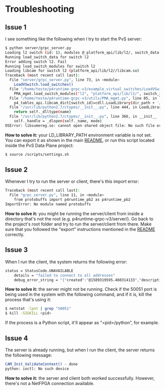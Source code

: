 # Troubleshooting

## Issue 1
 I see something like the following when I try to start the PvS server:

```sh
$ python server/grpc_server.py
Loading l2 switch (id: 1), modules @ platform_api/lib/l2/, switch_data @ platform_api/lib/l2/switch_info.dat
Running load_switch_data for switch l2
Error adding switch l2. Fail
Running load_switch_modules for switch l2
Loading libcam for switch l2 (platform_api/lib/l2//libcam.so)
Traceback (most recent call last):
  File "server/grpc_server.py", line 73, in <module>
    LoadVSwitch.load_switches()
  File "/home/teste/p4runtime-grpc-v3/example_virtual_switches/LoadVSwitch.py", line 21, in load_switches
    PMA_mgmt.load_switch_modules("l2", "platform_api/lib/l2/", switch_id)
  File "/home/teste/p4runtime-grpc-v3/utils/PMA_mgmt.py", line 85, in load_switch_modules
    p4_tables_api.libcam_dict[switch_id]=cdll.LoadLibrary(dir_path + '/libcam.so')
  File "/usr/lib/python2.7/ctypes/__init__.py", line 444, in LoadLibrary
    return self._dlltype(name)
  File "/usr/lib/python2.7/ctypes/__init__.py", line 366, in __init__
    self._handle = _dlopen(self._name, mode)
OSError: libsumereg.so: cannot open shared object file: No such file or directory
```

**How to solve it:** your LD_LIBRARY_PATH environment variable is not set. You can export it as shown in the main [README], or run this script located inside the PvS Data Plane project:

```sh
$ source /scripts/settings.sh
```

## Issue 2
Whenever I try to run the server or client, there's this import error:

```sh
Traceback (most recent call last):
  File "grpc_server.py", line 11, in <module>
    from protobuffs import p4runtime_pb2 as p4runtime_pb2
ImportError: No module named protobuffs
```

**How to solve it:** you might be running the server/client from inside a directory that's not the root (e.g. p4runtime-grpc-v3/server/). Go back to the project's root folder and try to run the server/client from there. Make sure that you followed the "export" instructions mentioned in the [README] correctly.

## Issue 3
When I run the client, the system returns the following error: 

```sh
status = StatusCode.UNAVAILABLE
	details = "failed to connect to all addresses"
	debug_error_string = "{"created":"@1589319595.460314133","description":"Failed to pick subchannel","file":"src/core/ext/filters/client_channel/client_channel.cc","file_line":3981,"referenced_errors":[{"created":"@1589319595.460309728","description":"failed to connect to all addresses","file":"src/core/ext/filters/client_channel/lb_policy/pick_first/pick_first.cc","file_line":394,"grpc_status":14}]}"
```

**How to solve it:** the server might not be running. Check if the 50051 port is being used in the system with the following command, and if it is, kill the process that's using it:

```sh
$ netstat -lpnt | grep "50051"
$ kill -SIGKILL <pid>
```

If the process is a Python script, it'll appear as "\<pid>/python", for example.

## Issue 4
The server is already running, but when I run the client, the server returns the following message:

```sh
CAM_Init_ValidateContext() - done
python: ioctl: No such device
```
**How to solve it:** the server and client both worked successfully. However, there's not a NetFPGA connection available.

[//]: # "Links"

[README]: <https://github.com/pvs-conext/pvs-control-engine/blob/master/README.md>
